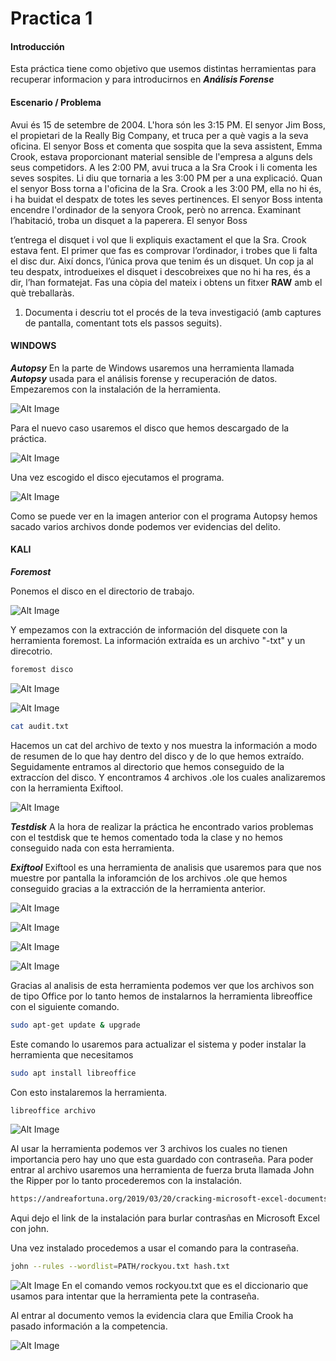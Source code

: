 # Practica 1

#### Introducción 
Esta práctica tiene como objetivo que usemos distintas herramientas para recuperar informacion y para introducirnos en ***Análisis Forense***


#### Escenario / Problema

Avui és 15 de setembre de 2004. L'hora són les 3:15 PM. El senyor Jim Boss, el
propietari de la Really Big Company, et truca per a què vagis a la seva oficina. El
senyor Boss et comenta que sospita que la seva assistent, Emma Crook, estava
proporcionant material sensible de l'empresa a alguns dels seus competidors. A les
2:00 PM, avui truca a la Sra Crook i li comenta les seves sospites. Li diu que
tornaria a les 3:00 PM per a una explicació. Quan el senyor Boss torna a l'oficina de
la Sra. Crook a les 3:00 PM, ella no hi és, i ha buidat el despatx de totes les seves
pertinences. El senyor Boss intenta encendre l'ordinador de la senyora Crook, però no
arrenca. Examinant l’habitació, troba un disquet a la paperera. El senyor Boss

t’entrega el disquet i vol que li expliquis exactament el que la Sra. Crook estava
fent. El primer que fas es comprovar l’ordinador, i trobes que li falta el disc dur.
Així doncs, l’única prova que tenim és un disquet. Un cop ja al teu despatx,
introdueixes el disquet i descobreixes que no hi ha res, és a dir, l’han formatejat.
Fas una còpia del mateix i obtens un fitxer **RAW** amb el què treballaràs.
1. Documenta i descriu tot el procés de la teva investigació (amb captures de
pantalla, comentant tots els passos seguits).


#### WINDOWS 
***Autopsy***
En la parte de Windows usaremos una herramienta llamada ***Autopsy*** usada para el análisis forense y recuperación de datos. 
Empezaremos con la instalación de la herramienta.  

![Alt Image](./imagenes/Autopsy1.png)

Para el nuevo caso usaremos el disco que hemos descargado de la práctica.

![Alt Image](./imagenes/Autopsy2.png)

Una vez escogido el disco ejecutamos el programa.

![Alt Image](./imagenes/Autopsy4.png)

Como se puede ver en la imagen anterior con el programa Autopsy hemos sacado varios archivos donde podemos ver evidencias del delito.

#### KALI

***Foremost***

Ponemos el disco en el directorio de trabajo. 

![Alt Image](./imagenes/Foremost1.png)


Y empezamos con la extracción de información del disquete con la herramienta foremost.
La información extraída es un archivo "-txt" y un direcotrio.

```sh
foremost disco
```

![Alt Image](./imagenes/Foremost2.png)

![Alt Image](./imagenes/Foremost3.png)

```sh
cat audit.txt
```

Hacemos un cat del archivo de texto y nos muestra la información a modo de resumen de lo que hay dentro del disco y de lo que hemos extraído.
Seguidamente entramos al directorio que hemos conseguido de la extraccíon del disco. Y encontramos 4 archivos .ole los cuales analizaremos con la herramienta Exiftool.

![Alt Image](./imagenes/Foremost4.png)

***Testdisk***
A la hora de realizar la práctica he encontrado varios problemas con el testdisk que te hemos comentado toda la clase y no hemos conseguido nada con esta herramienta.

***Exiftool***
Exiftool es una herramienta de analisis que usaremos para que nos muestre por pantalla la inforamción de los archivos .ole que hemos conseguido gracias a la extracción de la herramienta anterior.

![Alt Image](./imagenes/Foremost9.png)

![Alt Image](./imagenes/Foremost6.png)

![Alt Image](./imagenes/Foremost7.png)

![Alt Image](./imagenes/Foremost8.png)

Gracias al analisis de esta herramienta podemos ver que los archivos son de tipo Office por lo tanto hemos de instalarnos la herramienta libreoffice con el siguiente comando.

```sh
sudo apt-get update & upgrade
```
Este comando lo usaremos para actualizar el sistema y poder instalar la herramienta que necesitamos

```sh
sudo apt install libreoffice
```
Con esto instalaremos la herramienta.

```sh
libreoffice archivo
```
![Alt Image](./imagenes/Foremost5.png)

Al usar la herramienta podemos ver 3 archivos los cuales no tienen importancia pero hay uno que esta guardado con contraseña.
Para poder entrar al archivo usaremos una herramienta de fuerza bruta llamada John the Ripper por lo tanto procederemos con la instalación.

```sh
https://andreafortuna.org/2019/03/20/cracking-microsoft-excel-documents-using-john-the-ripper/
```
Aqui dejo el link de la instalación para burlar contrasñas en Microsoft Excel con john.

Una vez instalado procedemos a usar el comando para la contraseña.

```sh
john --rules --wordlist=PATH/rockyou.txt hash.txt
```
![Alt Image](./imagenes/Foremost10.png)
En el comando vemos rockyou.txt que es el diccionario que usamos para intentar que la herramienta pete la contraseña.

Al entrar al documento vemos la evidencia clara que Emilia Crook ha pasado información a la competencia.

![Alt Image](./imagenes/Foremost11.png)





